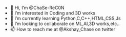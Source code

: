- 👋 Hi, I’m @ChaSe-ReC0N
- 👀 I’m interested in Coding and 3D works
- 🌱 I’m currently learning Python,C,C++,HTML,CSS,Js
- 💞️ I’m looking to collaborate on ML,AI,3D works,etc..
- 📫 How to reach me at @Akshay_Chase on twitter

<!---
ChaSe-ReC0N/ChaSe-ReC0N is a ✨ special ✨ repository because its `README.md` (this file) appears on your GitHub profile.
You can click the Preview link to take a look at your changes.
--->
